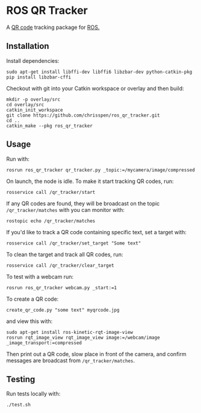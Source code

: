 ROS QR Tracker
==============

A [QR code](https://en.wikipedia.org/wiki/QR_code) tracking package for [ROS.](http://www.ros.org/)

Installation
------------

Install dependencies:

    sudo apt-get install libffi-dev libffi6 libzbar-dev python-catkin-pkg
    pip install libzbar-cffi

Checkout with git into your Catkin workspace or overlay and then build:

    mkdir -p overlay/src
    cd overlay/src
    catkin_init_workspace
    git clone https://github.com/chrisspen/ros_qr_tracker.git
    cd ..
    catkin_make --pkg ros_qr_tracker

Usage
-----

Run with:

    rosrun ros_qr_tracker qr_tracker.py _topic:=/mycamera/image/compressed

On launch, the node is idle. To make it start tracking QR codes, run:

    rosservice call /qr_tracker/start

If any QR codes are found, they will be broadcast on the topic `/qr_tracker/matches` with you can monitor with:

    rostopic echo /qr_tracker/matches

If you'd like to track a QR code containing specific text, set a target with:

    rosservice call /qr_tracker/set_target "Some text"

To clean the target and track all QR codes, run:

    rosservice call /qr_tracker/clear_target

To test with a webcam run:

    rosrun ros_qr_tracker webcam.py _start:=1

To create a QR code:

    create_qr_code.py "some text" myqrcode.jpg

and view this with:

    sudo apt-get install ros-kinetic-rqt-image-view
    rosrun rqt_image_view rqt_image_view image:=/webcam/image _image_transport:=compressed

Then print out a QR code, slow place in front of the camera, and confirm messages are broadcast from `/qr_tracker/matches`.

Testing
-------

Run tests locally with:

    ./test.sh
